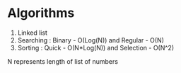 # Algorithms
1. Linked list
2. Searching : Binary - O(Log(N)) and Regular - O(N)
3. Sorting : Quick - O(N*Log(N)) and Selection - O(N^2)

 N represents length of list of numbers
